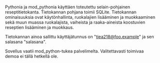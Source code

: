 Pythonia ja mod_pythonia käyttäen toteutettu selain-pohjainen reseptitietokanta. Tietokannan pohjana toimii SQLite. Tietokannan ominaisuuksia ovat käytönhallinta, ruokalajien lisääminen ja muokkaaminen sekä muun muassa ruokalajista, vaiheista ja raaka-aineista koostuvien reseptien lisääminen ja muokkaus.

Tietokannan ainoa sallittu käyttäjätunnus on "tiea218@foo.example" ja sen salasana "salasana".

Sovellus vaatii mod_python-tukea palvelimelta. Valitettavasti toimivaa demoa ei tällä hetkellä ole.
